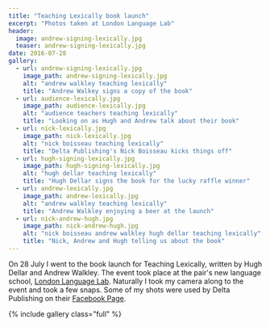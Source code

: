 ```yaml
---
title: "Teaching Lexically book launch"
excerpt: "Photos taken at London Language Lab"
header:
  image: andrew-signing-lexically.jpg
  teaser: andrew-signing-lexically.jpg
date: 2016-07-28
gallery:
  - url: andrew-signing-lexically.jpg
    image_path: andrew-signing-lexically.jpg
    alt: "andrew walkley teaching lexically"
    title: "Andrew Walkey signs a copy of the book"
  - url: audience-lexically.jpg
    image_path: audience-lexically.jpg
    alt: "audience teachers teaching lexically"
    title: "Looking on as Hugh and Andrew talk about their book"
  - url: nick-lexically.jpg
    image_path: nick-lexically.jpg
    alt: "nick boisseau teaching lexically"
    title: "Delta Publishing's Nick Boisseau kicks things off"
  - url: hugh-signing-lexically.jpg
    image_path: hugh-signing-lexically.jpg
    alt: "hugh dellar teaching lexically"
    title: "Hugh Dellar signs the book for the lucky raffle winner"
  - url: andrew-lexically.jpg
    image_path: andrew-lexically.jpg
    alt: "andrew walkley teaching lexically"
    title: "Andrew Walkley enjoying a beer at the launch"
  - url: nick-andrew-hugh.jpg
    image_path: nick-andrew-hugh.jpg
    alt: "nick boisseau andrew walkley hugh dellar teaching lexically"
    title: "Nick, Andrew and Hugh telling us about the book"
---
```

On 28 July I went to the book launch for Teaching Lexically, written by Hugh Dellar and Andrew Walkley. The event took place at the pair's new language school, [London Language Lab](http://www.londonlanguagelab.com/about-us/). Naturally I took my camera along to the event and took a few snaps. Some of my shots were used by Delta Publishing on their [Facebook Page](https://www.facebook.com/DeltaPubUK/posts/1200450449977298).

{% include gallery class="full" %}
